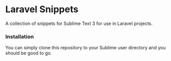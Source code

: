 # Laravel Snippets
A collection of snippets for Sublime Text 3 for use in Laravel projects.


### Installation
You can simply clone this repository to your Sublime user directory and you should be good to go.